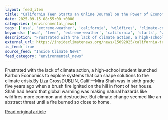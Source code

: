 ```yaml
---
layout: feed_item
title: "California Teen Starts an Online Journal on the Power of Economics to Confront Climate Change"
date: 2025-09-15 08:55:00 +0000
categories: [environmental_news]
tags: ['usa', 'extreme-weather', 'california', 'wildfires', 'climate-costs', 'economic-impacts', 'urgent']
keywords: ['usa', 'teen', 'extreme-weather', 'california', 'starts', 'wildfires', 'climate-costs']
description: "Frustrated with the lack of climate action, a high-school student launched Karbon Economics to explore systems that can shape solutions to the climate crisis"
external_url: https://insideclimatenews.org/news/15092025/california-teen-climate-change-economics-journal/
is_feed: true
source_feed: "Inside Climate News"
feed_category: "environmental_news"
---
```


Frustrated with the lack of climate action, a high-school student launched Karbon Economics to explore systems that can shape solutions to the climate crisis.By Liza GrossDUBLIN, Calif.—Mira Shah was in sixth grade five years ago when a brush fire ignited on the hill in front of her house. Shah had heard that global warming was making natural hazards like wildfires more common and destructive. But climate change seemed like an abstract threat until a fire burned so close to home.

[Read original article](https://insideclimatenews.org/news/15092025/california-teen-climate-change-economics-journal/)
